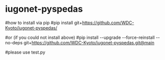# iugonet-pyspedas

#how to install via pip
#pip install git+https://github.com/WDC-Kyoto/iugonet-pyspedas/

#or (if you could not install above)
#pip install --upgrade --force-reinstall --no-deps git+https://github.com/WDC-Kyoto/iugonet-pyspedas.git@main

#please use test.py

